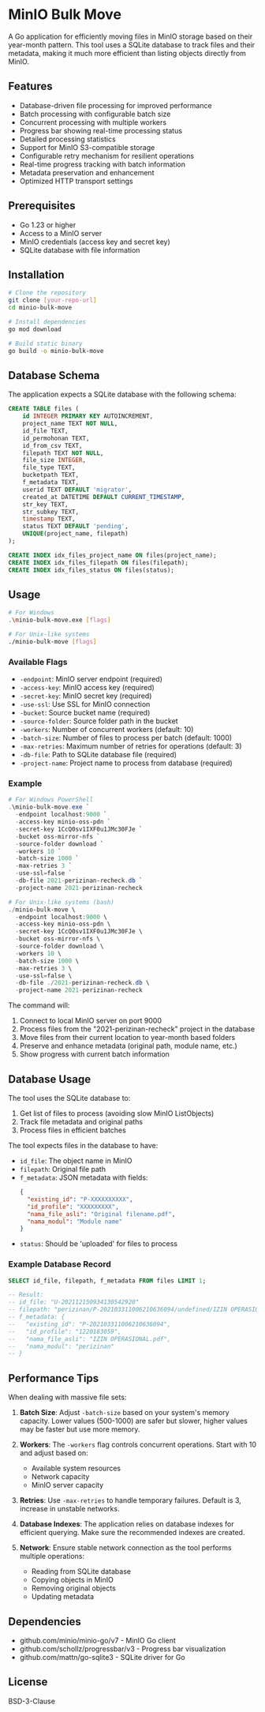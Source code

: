 # MinIO Bulk Move

A Go application for efficiently moving files in MinIO storage based on their year-month pattern. This tool uses a SQLite database to track files and their metadata, making it much more efficient than listing objects directly from MinIO.

## Features

- Database-driven file processing for improved performance
- Batch processing with configurable batch size
- Concurrent processing with multiple workers
- Progress bar showing real-time processing status
- Detailed processing statistics
- Support for MinIO S3-compatible storage
- Configurable retry mechanism for resilient operations
- Real-time progress tracking with batch information
- Metadata preservation and enhancement
- Optimized HTTP transport settings

## Prerequisites

- Go 1.23 or higher
- Access to a MinIO server
- MinIO credentials (access key and secret key)
- SQLite database with file information

## Installation

```bash
# Clone the repository
git clone [your-repo-url]
cd minio-bulk-move

# Install dependencies
go mod download

# Build static binary
go build -o minio-bulk-move
```

## Database Schema

The application expects a SQLite database with the following schema:

```sql
CREATE TABLE files (
    id INTEGER PRIMARY KEY AUTOINCREMENT,
    project_name TEXT NOT NULL,
    id_file TEXT,
    id_permohonan TEXT,
    id_from_csv TEXT,
    filepath TEXT NOT NULL,
    file_size INTEGER,
    file_type TEXT,
    bucketpath TEXT,
    f_metadata TEXT,
    userid TEXT DEFAULT 'migrator',
    created_at DATETIME DEFAULT CURRENT_TIMESTAMP,
    str_key TEXT,
    str_subkey TEXT,
    timestamp TEXT,
    status TEXT DEFAULT 'pending',
    UNIQUE(project_name, filepath)
);

CREATE INDEX idx_files_project_name ON files(project_name);
CREATE INDEX idx_files_filepath ON files(filepath);
CREATE INDEX idx_files_status ON files(status);
```

## Usage

```bash
# For Windows
.\minio-bulk-move.exe [flags]

# For Unix-like systems
./minio-bulk-move [flags]
```

### Available Flags

- `-endpoint`: MinIO server endpoint (required)
- `-access-key`: MinIO access key (required)
- `-secret-key`: MinIO secret key (required)
- `-use-ssl`: Use SSL for MinIO connection
- `-bucket`: Source bucket name (required)
- `-source-folder`: Source folder path in the bucket
- `-workers`: Number of concurrent workers (default: 10)
- `-batch-size`: Number of files to process per batch (default: 1000)
- `-max-retries`: Maximum number of retries for operations (default: 3)
- `-db-file`: Path to SQLite database file (required)
- `-project-name`: Project name to process from database (required)

### Example

```powershell
# For Windows PowerShell
.\minio-bulk-move.exe `
  -endpoint localhost:9000 `
  -access-key minio-oss-pdn `
  -secret-key 1CcQ0sv1IXF0u1JMc30FJe `
  -bucket oss-mirror-nfs `
  -source-folder download `
  -workers 10 `
  -batch-size 1000 `
  -max-retries 3 `
  -use-ssl=false `
  -db-file 2021-perizinan-recheck.db `
  -project-name 2021-perizinan-recheck

# For Unix-like systems (bash)
./minio-bulk-move \
  -endpoint localhost:9000 \
  -access-key minio-oss-pdn \
  -secret-key 1CcQ0sv1IXF0u1JMc30FJe \
  -bucket oss-mirror-nfs \
  -source-folder download \
  -workers 10 \
  -batch-size 1000 \
  -max-retries 3 \
  -use-ssl=false \
  -db-file ./2021-perizinan-recheck.db \
  -project-name 2021-perizinan-recheck
```

The command will:
1. Connect to local MinIO server on port 9000
2. Process files from the "2021-perizinan-recheck" project in the database
3. Move files from their current location to year-month based folders
4. Preserve and enhance metadata (original path, module name, etc.)
5. Show progress with current batch information

## Database Usage

The tool uses the SQLite database to:
1. Get list of files to process (avoiding slow MinIO ListObjects)
2. Track file metadata and original paths
3. Process files in efficient batches

The tool expects files in the database to have:
- `id_file`: The object name in MinIO
- `filepath`: Original file path
- `f_metadata`: JSON metadata with fields:
  ```json
  {
    "existing_id": "P-XXXXXXXXXX",
    "id_profile": "XXXXXXXXX",
    "nama_file_asli": "Original filename.pdf",
    "nama_modul": "Module name"
  }
  ```
- `status`: Should be 'uploaded' for files to process

### Example Database Record
```sql
SELECT id_file, filepath, f_metadata FROM files LIMIT 1;

-- Result:
-- id_file: "U-202112150934130542920"
-- filepath: "perizinan/P-202103311006210636094/undefined/IZIN OPERASIONAL.pdf"
-- f_metadata: {
--   "existing_id": "P-202103311006210636094",
--   "id_profile": "1220183059",
--   "nama_file_asli": "IZIN OPERASIONAL.pdf",
--   "nama_modul": "perizinan"
-- }
```

## Performance Tips

When dealing with massive file sets:

1. **Batch Size**: Adjust `-batch-size` based on your system's memory capacity. Lower values (500-1000) are safer but slower, higher values may be faster but use more memory.

2. **Workers**: The `-workers` flag controls concurrent operations. Start with 10 and adjust based on:
   - Available system resources
   - Network capacity
   - MinIO server capacity

3. **Retries**: Use `-max-retries` to handle temporary failures. Default is 3, increase in unstable networks.

4. **Database Indexes**: The application relies on database indexes for efficient querying. Make sure the recommended indexes are created.

5. **Network**: Ensure stable network connection as the tool performs multiple operations:
   - Reading from SQLite database
   - Copying objects in MinIO
   - Removing original objects
   - Updating metadata

## Dependencies

- github.com/minio/minio-go/v7 - MinIO Go client
- github.com/schollz/progressbar/v3 - Progress bar visualization
- github.com/mattn/go-sqlite3 - SQLite driver for Go

## License

BSD-3-Clause
